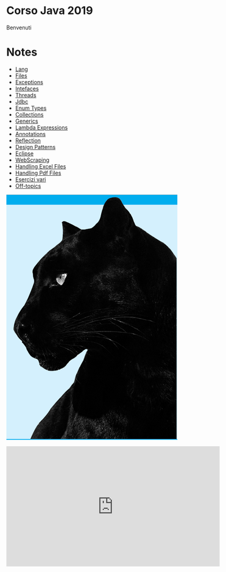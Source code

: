 # Corso Java 2019
Benvenuti

# Notes

 - [Lang](pages/lang)
 - [Files](pages/files)
 - [Exceptions](pages/exceptions)
 - [Intefaces](pages/interfaces)
 - [Threads](pages/threads)
 - [Jdbc](pages/jdbc)
 - [Enum Types](pages/enum)
 - [Collections](pages/collections)
 - [Generics](pages/generics)
 - [Lambda Expressions](pages/lambda)
 - [Annotations](pages/annotations)
 - [Reflection](pages/reflection)
 - [Design Patterns](pages/patterns)
 - [Eclipse](pages/eclipse)
 - [WebScraping](pages/webscraping)
 - [Handling Excel Files](pages/excel)
 - [Handling Pdf Files](pages/pdf)
 - [Esercizi vari](pages/esercizi)
 - [Off-topics](pages/offtopics)
 
[//]: # (https://drive.google.com/drive/folders/0Bx2fZ0r5vhSSSDdvWkVjNG9YQjQ)

[//]: # (https://drive.google.com/drive/folders/0B4b1SH9ZbeKnanl0Qk5zMk9WUEE)

![panter](pages/img/panter.png "panter")

<iframe width="560" height="315" src="https://www.youtube.com/embed/rf9g4Apzop0" frameborder="0" allow="accelerometer; autoplay; encrypted-media; gyroscope; picture-in-picture" allowfullscreen></iframe>

